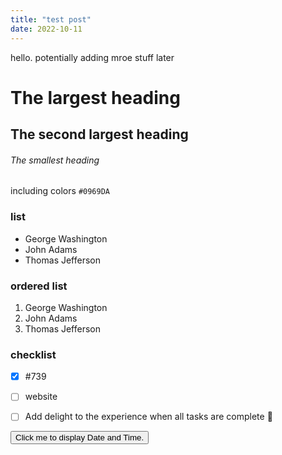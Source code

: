 ```yaml
---
title: "test post"
date: 2022-10-11
---
```


hello. potentially adding mroe stuff later

# The largest heading
## The second largest heading
###### The smallest heading

including colors `#0969DA`

### list
- George Washington
- John Adams
- Thomas Jefferson

### ordered list 
1. George Washington
2. John Adams
3. Thomas Jefferson

### checklist
- [x] #739
- [ ] website
- [ ] Add delight to the experience when all tasks are complete :tada:


<!-- js button -->
<html>
<body>

<!-- <h2>My First JavaScript</h2> -->

<button type="button"
onclick="document.getElementById('demo').innerHTML = Date()">
Click me to display Date and Time.</button>

<p id="demo"></p>

</body>
</html> 


